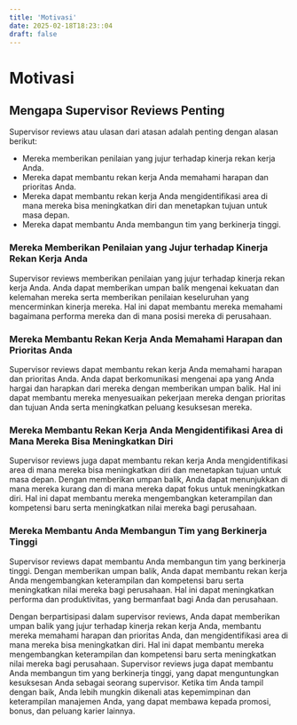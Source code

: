 ```yaml
---
title: 'Motivasi'
date: 2025-02-18T18:23::04
draft: false
---
```


# Motivasi

## **Mengapa Supervisor Reviews Penting**

Supervisor reviews atau ulasan dari atasan adalah penting dengan alasan berikut:

- Mereka memberikan penilaian yang jujur terhadap kinerja rekan kerja Anda.
- Mereka dapat membantu rekan kerja Anda memahami harapan dan prioritas Anda.
- Mereka dapat membantu rekan kerja Anda mengidentifikasi area di mana mereka bisa meningkatkan diri dan menetapkan tujuan untuk masa depan.
- Mereka dapat membantu Anda membangun tim yang berkinerja tinggi.

### **Mereka Memberikan Penilaian yang Jujur terhadap Kinerja Rekan Kerja Anda**

Supervisor reviews memberikan penilaian yang jujur terhadap kinerja rekan kerja Anda. Anda dapat memberikan umpan balik mengenai kekuatan dan kelemahan mereka serta memberikan penilaian keseluruhan yang mencerminkan kinerja mereka. Hal ini dapat membantu mereka memahami bagaimana performa mereka dan di mana posisi mereka di perusahaan.

### **Mereka Membantu Rekan Kerja Anda Memahami Harapan dan Prioritas Anda**

Supervisor reviews dapat membantu rekan kerja Anda memahami harapan dan prioritas Anda. Anda dapat berkomunikasi mengenai apa yang Anda hargai dan harapkan dari mereka dengan memberikan umpan balik. Hal ini dapat membantu mereka menyesuaikan pekerjaan mereka dengan prioritas dan tujuan Anda serta meningkatkan peluang kesuksesan mereka.

### **Mereka Membantu Rekan Kerja Anda Mengidentifikasi Area di Mana Mereka Bisa Meningkatkan Diri**

Supervisor reviews juga dapat membantu rekan kerja Anda mengidentifikasi area di mana mereka bisa meningkatkan diri dan menetapkan tujuan untuk masa depan. Dengan memberikan umpan balik, Anda dapat menunjukkan di mana mereka kurang dan di mana mereka dapat fokus untuk meningkatkan diri. Hal ini dapat membantu mereka mengembangkan keterampilan dan kompetensi baru serta meningkatkan nilai mereka bagi perusahaan.

### **Mereka Membantu Anda Membangun Tim yang Berkinerja Tinggi**

Supervisor reviews dapat membantu Anda membangun tim yang berkinerja tinggi. Dengan memberikan umpan balik, Anda dapat membantu rekan kerja Anda mengembangkan keterampilan dan kompetensi baru serta meningkatkan nilai mereka bagi perusahaan. Hal ini dapat meningkatkan performa dan produktivitas, yang bermanfaat bagi Anda dan perusahaan.

Dengan berpartisipasi dalam supervisor reviews, Anda dapat memberikan umpan balik yang jujur terhadap kinerja rekan kerja Anda, membantu mereka memahami harapan dan prioritas Anda, dan mengidentifikasi area di mana mereka bisa meningkatkan diri. Hal ini dapat membantu mereka mengembangkan keterampilan dan kompetensi baru serta meningkatkan nilai mereka bagi perusahaan. Supervisor reviews juga dapat membantu Anda membangun tim yang berkinerja tinggi, yang dapat menguntungkan kesuksesan Anda sebagai seorang supervisor. Ketika tim Anda tampil dengan baik, Anda lebih mungkin dikenali atas kepemimpinan dan keterampilan manajemen Anda, yang dapat membawa kepada promosi, bonus, dan peluang karier lainnya.
